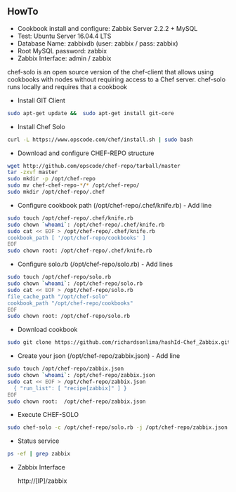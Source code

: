 HowTo
------------
* Cookbook install and configure: Zabbix Server 2.2.2 + MySQL
* Test: Ubuntu Server 16.04.4 LTS
* Database Name: zabbixdb (user: zabbix / pass: zabbix)
* Root MySQL password: zabbix
* Zabbix Interface: admin / zabbix

chef-solo is an open source version of the chef-client that allows using cookbooks with nodes 
without requiring access to a Chef server. 
chef-solo runs locally and requires that a cookbook 

* Install GIT Client
``` bash 
sudo apt-get update &&  sudo apt-get install git-core
``` 

* Install Chef Solo
``` bash 
curl -L https://www.opscode.com/chef/install.sh | sudo bash
``` 

* Download and configure CHEF-REPO structure
``` bash 
wget http://github.com/opscode/chef-repo/tarball/master
tar -zxvf master
sudo mkdir -p /opt/chef-repo
sudo mv chef-chef-repo-*/* /opt/chef-repo/
sudo mkdir /opt/chef-repo/.chef
```

* Configure cookbook path (/opt/chef-repo/.chef/knife.rb) - Add line
``` bash 
sudo touch /opt/chef-repo/.chef/knife.rb
sudo chown `whoami`: /opt/chef-repo/.chef/knife.rb
sudo cat << EOF > /opt/chef-repo/.chef/knife.rb
cookbook_path [ '/opt/chef-repo/cookbooks' ]
EOF
sudo chown root: /opt/chef-repo/.chef/knife.rb
```

* Configure solo.rb (/opt/chef-repo/solo.rb) - Add lines
``` bash 
sudo touch /opt/chef-repo/solo.rb
sudo chown `whoami`: /opt/chef-repo/solo.rb
sudo cat << EOF > /opt/chef-repo/solo.rb
file_cache_path "/opt/chef-solo"
cookbook_path "/opt/chef-repo/cookbooks"
EOF
sudo chown root: /opt/chef-repo/solo.rb
``` 

* Download cookbook
``` bash 
sudo git clone https://github.com/richardsonlima/hashId-Chef_Zabbix.git -l /opt/chef-repo/cookbooks/zabbix
```

* Create your json (/opt/chef-repo/zabbix.json) - Add line
``` bash 
sudo touch /opt/chef-repo/zabbix.json
sudo chown `whoami`: /opt/chef-repo/zabbix.json
sudo cat << EOF > /opt/chef-repo/zabbix.json
  { "run_list": [ "recipe[zabbix]" ] }
EOF
sudo chown root:  /opt/chef-repo/zabbix.json
``` 

* Execute CHEF-SOLO
``` bash 
sudo chef-solo -c /opt/chef-repo/solo.rb -j /opt/chef-repo/zabbix.json
``` 

* Status service
``` bash 
ps -ef | grep zabbix
```   

* Zabbix Interface

  http://[IP]/zabbix
